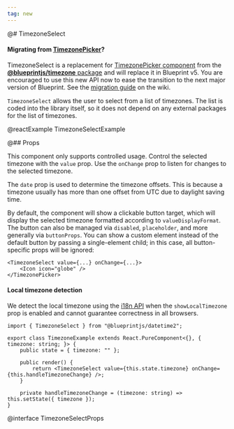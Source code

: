 ```yaml
---
tag: new
---
```


@# TimezoneSelect

<div class="@ns-callout @ns-intent-primary @ns-icon-info-sign">
    <h4 class="@ns-heading">

Migrating from [TimezonePicker](#timezone/timezone-picker)?

</h4>

TimezoneSelect is a replacement for [TimezonePicker component](#timezone/timezone-picker) from
the [__@blueprintjs/timezone__ package](#timezone) and will replace it in Blueprint v5.
You are encouraged to use this new API now to ease the transition to the next major version of Blueprint.
See the [migration guide](https://github.com/palantir/blueprint/wiki/DateInput2,-TimezonePicker2-migration)
on the wiki.

</div>

`TimezoneSelect` allows the user to select from a list of timezones. The list is coded into the library itself, so it does not depend on any external packages for the list of timezones.

@reactExample TimezoneSelectExample

@## Props

This component only supports controlled usage.
Control the selected timezone with the `value` prop.
Use the `onChange` prop to listen for changes to the selected timezone.

The `date` prop is used to determine the timezone offsets.
This is because a timezone usually has more than one offset from UTC due to daylight saving time.

By default, the component will show a clickable button target,
which will display the selected timezone formatted according to `valueDisplayFormat`.
The button can also be managed via `disabled`, `placeholder`, and more generally via `buttonProps`.
You can show a custom element instead of the default button by passing a single-element child; in this case,
all button-specific props will be ignored:

```tsx
<TimezoneSelect value={...} onChange={...}>
    <Icon icon="globe" />
</TimezonePicker>
```

<div class="@ns-callout @ns-intent-warning @ns-icon-warning-sign">
    <h4 class="@ns-heading">Local timezone detection</h4>

We detect the local timezone using the
[i18n API](https://developer.mozilla.org/en-US/docs/Web/JavaScript/Reference/Global_Objects/DateTimeFormat/resolvedOptions)
when the `showLocalTimezone` prop is enabled and cannot guarantee correctness
in all browsers.
</div>

```tsx
import { TimezoneSelect } from "@blueprintjs/datetime2";

export class TimezoneExample extends React.PureComponent<{}, { timezone: string; }> {
    public state = { timezone: "" };

    public render() {
        return <TimezoneSelect value={this.state.timezone} onChange={this.handleTimezoneChange} />;
    }

    private handleTimezoneChange = (timezone: string) => this.setState({ timezone });
}
```

@interface TimezoneSelectProps
